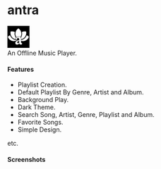 # antra 
<img src="assets/icons/ic_app-icon-white.png" height=50 width=50 ><br>
An Offline Music Player.

#### Features 
- Playlist Creation.
- Default Playlist By Genre, Artist and Album.
- Background Play.
- Dark Theme.
- Search Song, Artist, Genre, Playlist and Album.
- Favorite Songs.
- Simple Design.

etc.

#### Screenshots
